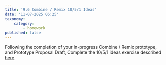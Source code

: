 ```yaml
---
title: '9.6 Combine / Remix 10/5/1 Ideas'
date: '11-07-2025 06:25'
taxonomy:
    category:
        - homework
published: false
---
```


Following the completion of your in-progress Combine / Remix prototype, and Prototype Proposal Draft, Complete the 10/5/1 ideas exercise described [here](https://hsci214.caseyanderson.com/home/week-1/ten-five-ideas).

